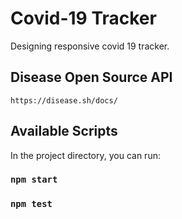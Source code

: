 # Covid-19 Tracker

Designing responsive covid 19 tracker.

## Disease Open Source API

    https://disease.sh/docs/

## Available Scripts

In the project directory, you can run:

### `npm start`

### `npm test`
